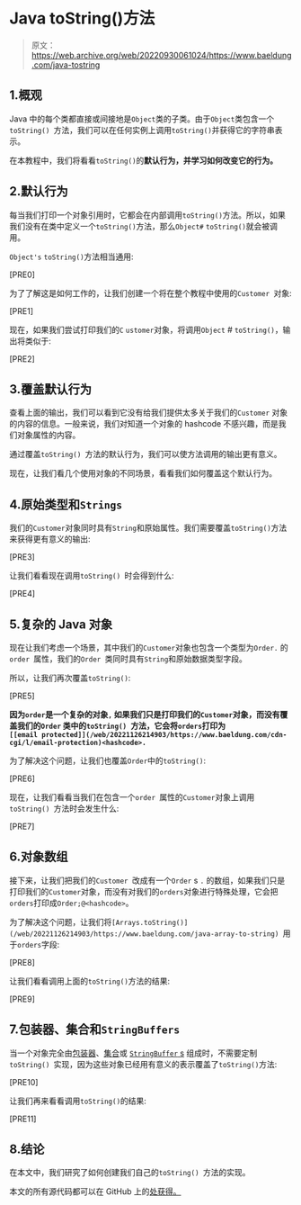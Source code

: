 # Java toString()方法

> 原文：<https://web.archive.org/web/20220930061024/https://www.baeldung.com/java-tostring>

## 1.概观

Java 中的每个类都直接或间接地是`Object`类的子类。由于`Object`类包含一个`toString() `方法，我们可以在任何实例上调用`toString()`并获得它的字符串表示。

在本教程中，我们将看看`toString()`的**默认行为，并学习如何改变它的行为。**

## 2.默认行为

每当我们打印一个对象引用时，它都会在内部调用`toString()`方法。所以，如果我们没有在类中定义一个`toString()`方法，那么`Object#` `toString()`就会被调用。

`Object's` `toString()`方法相当通用:

[PRE0]

为了了解这是如何工作的，让我们创建一个将在整个教程中使用的`Customer `对象:

[PRE1]

现在，如果我们尝试打印我们的`C` `ustomer`对象，将调用`Object` # `toString()`，输出将类似于:

[PRE2]

## 3.覆盖默认行为

查看上面的输出，我们可以看到它没有给我们提供太多关于我们的`Customer` 对象的内容的信息。一般来说，我们对知道一个对象的 hashcode 不感兴趣，而是我们对象属性的内容。

通过覆盖`toString() `方法的默认行为，我们可以使方法调用的输出更有意义。

现在，让我们看几个使用对象的不同场景，看看我们如何覆盖这个默认行为。

## 4.原始类型和`Strings`

我们的`Customer`对象同时具有`String`和原始属性。我们需要覆盖`toString()`方法来获得更有意义的输出:

[PRE3]

让我们看看现在调用`toString() `时会得到什么:

[PRE4]

## 5.复杂的 Java 对象

现在让我们考虑一个场景，其中我们的`Customer`对象也包含一个类型为`Order.` 的`order `属性，我们的`Order `类同时具有`String`和原始数据类型字段。

所以，让我们再次覆盖`toString()`:

[PRE5]

**因为`order`是一个复杂的对象`,` 如果我们只是打印我们的`Customer`对象，而没有覆盖我们的`Order` 类中的`toString() `方法，它会将`orders`打印为`[[email protected]](/web/20221126214903/https://www.baeldung.com/cdn-cgi/l/email-protection)<hashcode>.`**

为了解决这个问题，让我们也覆盖`Order`中的`toString()`:

[PRE6]

现在，让我们看看当我们在包含一个`order `属性的`Customer`对象上调用`toString() `方法时会发生什么:

[PRE7]

## 6.对象数组

接下来，让我们把我们的`Customer `改成有一个`Order` s `.` 的数组，如果我们只是打印我们的`Customer`对象，而没有对我们的`orders`对象进行特殊处理，它会把`orders`打印成`Order;@<hashcode>`。

为了解决这个问题，让我们将`[Arrays.toString()](/web/20221126214903/https://www.baeldung.com/java-array-to-string) `用于`orders`字段:

[PRE8]

让我们看看调用上面的`toString()`方法的结果:

[PRE9]

## 7.包装器、集合和`StringBuffers`

当一个对象完全由[包装器](/web/20221126214903/https://www.baeldung.com/java-wrapper-classes)、[集合](/web/20221126214903/https://www.baeldung.com/java-collections)或 [`StringBuffer` s](/web/20221126214903/https://www.baeldung.com/java-collections) 组成时，不需要定制`toString() `实现，因为这些对象已经用有意义的表示覆盖了`toString()`方法:

[PRE10]

让我们再来看看调用`toString()`的结果:

[PRE11]

## 8.结论

在本文中，我们研究了如何创建我们自己的`toString() `方法的实现。

本文的所有源代码都可以在 GitHub 上的[处获得。](https://web.archive.org/web/20221126214903/https://github.com/eugenp/tutorials/tree/master/core-java-modules/core-java-string-operations)